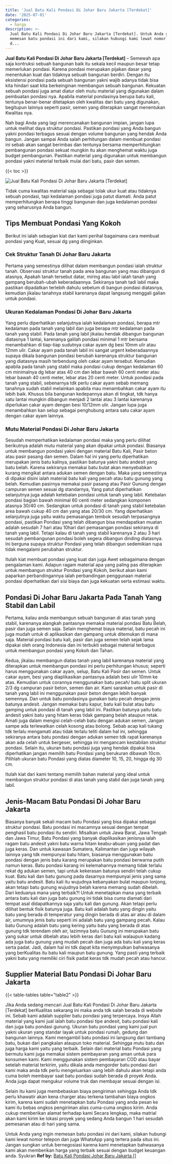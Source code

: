 ```yaml
---
title: 'Jual Batu Kali Pondasi Di Johar Baru Jakarta [Terdekat]'
date: '2025-07-01'
categories:
  - harga
description: >-
  Jual Batu Kali Pondasi Di Johar Baru Jakarta [Terdekat]. Untuk Anda yang ingin
  memesan batu pondasi ini dari kami, silakan hubungi kami lewat nomor telepon
  d...
---
```


**Jual Batu Kali Pondasi Di Johar Baru Jakarta \[Terdekat\]** – Semewah apa saja kontruksi sebuah bangunan baik itu sekala kecil maupun besar tetap memerlukan pondasi. Karena pondasi merupakan pijakan dasar yang menentukan kuat dan tidaknya sebuah bangunan berdiri. Dengan itu eksistensi pondasi pada sebuah bangunan yakni wajib adanya tidak bisa kita hindari saat kita berkeinginan membangun sebuah bangunan. Kekuatan sebuah pondasi juga amat diatur oleh mutu material yang digunakan dalam pembuatan pondasi nya. Apabila material pondasinya berupa batu kali, tentunya benar-benar ditetapkan oleh kwalitas dari batu yang digunakan, begitupun lainnya seperti pasir, semen yang diterapkan sangat menentukan Kwalitas nya.

Nah bagi Anda yang lagi merencanakan bangunan impian, jangan lupa untuk melihat daya struktur pondasi. Pastikan pondasi yang Anda bangun yakni pondasi terbagus sesuai dengan volume bangunan yang hendak Anda bangun. Jangan sampai Anda salah perhitungan dalam membuat pondasi ini sebab akan sangat berimbas dan tentunya bersama memperhitungkan pembangunan pondasi sekuat mungkin itu akan menghemat waktu juga budget pembangunan. Pastikan material yang digunakan untuk membangun pondasi yakni material terbaik mulai dari batu, pasir dan semen.

{{< toc >}}

![Jual Batu Kali Pondasi Di Johar Baru Jakarta [Terdekat]](/images/jual-batu-kali-31.png)

Tidak cuma kwalitas material saja sebagai tolak ukur kuat atau tidaknya sebuah pondasi, tapi kedalaman pondasi juga patut diamati. Anda patut memperhitungkan berapa tinggi bangunan dan juga kedalaman pondasi yang seharusnya Anda bangun.

## Tips Membuat Pondasi Yang Kokoh

Berikut ini ialah sebagian kiat dari kami perihal bagaimana cara membuat pondasi yang Kuat, sesuai dg yang diinginkan.

### Cek Struktur Tanah Di Johar Baru Jakarta

Pertama yang semestinya dilihat dalam membangun pondasi ialah struktur tanah. Observasi struktur tanah pada area bangunan yang mau dibangun di atasnya, Apakah tanah tersebut datar, miring atau labil ialah tanah yang gampang berubah-ubah keberadaannya. Sekiranya tanah tadi labil maka pastikan dipadatkan terlebih dahulu sebelum di bangun pondasi diatasnya, kemudian jikalau tanahnya stabil karenanya dapat langsung menggali galian untuk pondasi.

### Ukuran Kedalaman Pondasi Di Johar Baru Jakarta

Yang perlu diperhatikan selanjutnya ialah kedalaman pondasi, berapa mtr kedalaman pada tanah yang labil dan juga berapa mtr kedalaman pada tanah yang stabil. Pada tanah yang labil jikalau hendak dibangun bangunan diatasnya 1 lantai, karenanya galilah pondasi minimal 1 mtr bersama menambahkan di tiap-tiap sudutnya cakar ayam dg besi 10mm ulir atau 12mm ulir. Cakar ayam pada tanah labil ini sangat urgent keberadaannya supaya dikala bangunan pondasi berubah karenanya struktur bangunan yang diatasnya masih terbendung oleh cakar ayam tersebut. Kemudian apabila pada tanah yang stabil maka pondasi cukup dengan kedalaman 60 cm minimalnya dg lebar atas 40 cm dan lebar bawah 60 centi meter atau lebar bawah 40 centi meter, lebar atas 20 centi meter. Untuk pondasi pada tanah yang stabil, sebenarnya tdk perlu cakar ayam sebab memang tanahnya sudah stabil melainkan apabila mau menambahkan cakar ayam itu lebih baik. Khusus bila bangunan kedepannya akan di tingkat, tdk hanya satu lantai mungkin dibangun menjadi 2 lantai atau 3 lantai karenanya diperlukan cakar ayam dengan besi 10/12mm ulir. Jangan lupa juga menambahkan kan selup sebagai penghubung antara satu cakar ayam dengan cakar ayam lainnya.

### Mutu Material Pondasi Di Johar Baru Jakarta

Sesudah memperhatikan kedalaman pondasi maka yang perlu dilihat berikutnya adalah mutu material yang akan dipakai untuk pondasi. Biasanya untuk membangun pondasi yakni dengan material Batu Kali, Pasir beton atau pasir pasang dan semen. Dalam hal ini yang perlu diperhatikan merupakan jenis batu kalinya, pastikan batunya yakni batu andesit yang batu belah. Karena sekiranya memakai batu bulat akan menyebabkan kurang mengikat antara adukan semen dengan batu. Maka yang semestinya di dipakai disini ialah material batu kali yang pecah atau batu gunung yang belah. Kemudian pasirnya memakai pasir pasang atau Pasir Gunung dengan campuran semen sesuai dg standarnya, Yang patut diperhatikan selanjutnya juga adalah ketebalan pondasi untuk tanah yang labil. Ketebalan pondasi bagian bawah minimal 60 centi meter sedangkan komponen atasnya 30/40 cm. Sedangkan untuk pondasi di tanah yang stabil ketebalan area bawah cukup 40 cm dan yang atas 20/30 cm. Yang diperhatikan selanjutnya juga yaitu waktu pemasangan tembok sesudah terpasangnya pondasi, pastikan Pondasi yang telah dibangun bisa mendapatkan muatan adalah sesudah 7 hari atau 10hari dari pemasangan pondasi sekiranya di tanah yang labil. Tetapi kalau di tanah yang stabil karenanya 2 atau 3 hari sesudah pembangunan pondasi boleh segera dibangun dinding diatasnya. Ini berguna supaya struktur Pondasi yang telah dibangun sedemikian rupa tidak mengalami perubahan struktur.

Itulah kiat membuat pondasi yang kuat dan juga Awet sebagaimana dengan pengalaman kami. Adapun ragam material apa yang paling pas diterapkan untuk membangun struktur Pondasi yang Kokoh, berikut akan kami paparkan perbandingannya ialah perbandingan penggunaan material pondasi diperhatikan dari sisi biaya dan juga kekuatan serta estimasi waktu.

## Pondasi Di Johar Baru Jakarta Pada Tanah Yang Stabil dan Labil

Pertama, kalau anda membangun sebuah bangunan di atas tanah yang stabil, karenanya alangkah pantasnya memakai material pondasi Batu Belah, pasir dan juga semen saja. Selain menghemat biaya material, batu pecah ini juga mudah untuk di aplikasikan dan gampang untuk ditemukan di mana saja. Material pondasi batu kali, pasir dan juga semen telah sejak lama dipakai oleh orang Indonesia dan ini terbukti sebagai material terbagus untuk membangun pondasi yang Kokoh dan Tahan.

Kedua, jikalau membangun diatas tanah yang labil karenanya material yang diterapkan untuk membangun pondasi ini perlu perhitungan khusus; seperti harus menggunakan cakar ayam, selup, Batu Kali Pasir dan semen. Untuk cakar ayam, besi yang diaplikasikan pantasnya adalah besi ulir 10mm ke atas. Kemudian untuk corannya menggunakan batu pecah/ batu split ukuran 2/3 dg campuran pasir beton, semen dan air. Kami sarankan untuk pasir di tanah yang labil ini menggunakan pasir beton dengan lebih banyak semennya. Dan untuk batu pondasinya gunakan batu pecah dengan jenis batunya andesit. Jangan memakai batu kapur, batu kali bulat atau batu gamping untuk pondasi di tanah yang labil ini. Pastikan batunya yaitu batu andesit yakni batu yang hitam keras tidak gampang belah ataupun retak. Amati juga dalam mengisi celah-celah batu dengan adukan semen, Jangan sampe ada terlewatkan celah kosong atau bolong. Sebab acap kali tukang tdk terlalu mengamati atau tidak terlalu teliti dalam hal ini, sehingga sekiranya antara batu pondasi dengan adukan semen tdk rapat karenanya akan ada celah untuk bergeser, sehingga ini mengancam kestabilan struktur pondasi. Selain itu, ukuran batu pondasi juga yang hendak dipakai bisa diperhatikan jangan memilih batu Pondasi yang berukuran dibawah 10cm. Pilihlah ukuran batu Pondasi yang diatas diameter 10, 15, 20, hingga dg 30 cm.

Itulah kiat dari kami tentang memilih bahan material yang ideal untuk membangun struktur pondasi di atas tanah yang stabil dan juga tanah yang labil.

## Jenis-Macam Batu Pondasi Di Johar Baru Jakarta

Biasanya banyak sekali macam batu Pondasi yang bisa dipakai sebagai struktur pondasi. Batu pondasi ini macamnya sesuai dengan tempat penghasil batu pondasi itu sendiri. Misalkan untuk Jawa Barat, Jawa Tengah dan Jawa Timur, Batu Pondasi yang banyak diaplikasikan jenisnya ialah ragam batu andesit yakni batu warna hitam keabu-abuan yang padat dan juga keras. Dan untuk kawasan Sumatera, Kalimantan dan juga wilayah lainnya yang tdk mempunyai batu hitam, biasanya menggunakan batu pondasi dengan jenis batu karang merupakan batu pondasi berwarna putih namun keras. Batu pondasi karang ini kelemahannya memang tidak terlalu rekat dg adukan semen, tapi untuk kekerasan batunya sendiri telah cukup kuat. Batu kali dan batu gunung pada dasarnya mempunyai jenis yang sama yaitu batu andesit. Batu kali itu wujudnya kebanyakan bulat maupun lonjong, akan tetapi batu gunung wujudnya belah karena memang sudah dibelah. Dari keduanya mana yang terbaik?! Untuk menetapkan mana yang terbaik antara batu kali dan juga batu gunung ini tidak bisa cuma diamati dari tempat asal didapatkannya saja yaitu kali dan gunung. Akan tetapi perlu dilihat bentuk fisik batunya juga. Batu kali adalah batu yang dingin yaitu batu yang berada di temperatur yang dingin berada di atas air atau di dalam air, umumnya jenis batu seperti ini adalah batu yang gampang pecah. Kalau batu Gunung adalah batu yang kering yaitu batu yang berada di atas gunung tdk terendam oleh air, lazimnya batu Gunung ini merupakan batu yang sukar untuk dibelah atau lebih keras dari batu kali walaupun kadang ada juga batu gunung yang mudah pecah dan juga ada batu kali yang keras serta padat. Jadi, dalam hal ini tdk dapat kita menyimpulkan bahwasanya yang berKualitas itu batu kali maupun batu gunung. Yang pasti yang terbaik yakni batu yang memiliki ciri fisik padat keras tdk mudah pecah atau hancur.

## Supplier Material Batu Pondasi Di Johar Baru Jakarta

{{< table-tables table="table2" >}}

Jika Anda sedang mencari Jual Batu Kali Pondasi Di Johar Baru Jakarta \[Terdekat\] berKualitas sekarang ini maka anda tdk salah berada di website ini. Sebab kami adalah supplier batu pondasi yang terpercaya. Insya Allah material yang kami jual ialah batu pondasi tipe andesit, batu pondasi kali dan juga batu pondasi gunung. Ukuran batu pondasi yang kami jual pun yakni ukuran yang standar layak untuk pondasi rumah, gedung dan bangunan lainnya. Kami mengambil batu pondasi ini langsung dari tambang batu, bukan dari pangkalan ataupun toko material. Sehingga mutu batu dan juga harga kami yaitu yang terbaik. Selain dari material batu Pondasi yang bermutu kami juga memakai sistem pembayaran yang aman untuk para konsumen kami. Kami menggunakan sistem pembayaran COD atau bayar setelah material terkirim, yaitu dikala anda mengorder batu pondasi dari kami maka anda tdk perlu mengeluarkan uang lebih dahulu akan tetapi anda cuma boleh membayar saat batu pondasi sudah berada di proyek Anda. Anda juga dapat mengukur volume truk dan membayar sesuai dengan isi.

Selain itu kami juga membebaskan biaya pengiriman sehingga Anda tdk perlu khawatir akan kena charger atau terkena tambahan biaya ongkos kirim, karena kami sudah menetapkan batu Pondasi yang anda pesan ke kami itu bebas ongkos pengiriman alias cuma-cuma ongkos kirim. Anda cukup memberikan alamat terhadap kami Secara lengkap, maka matrial akan kami kirim ke lokasi proyek yang sedang Anda bangun 1 hari sesudah pemesanan atau di hari yang sama.

Untuk Anda yang ingin memesan batu pondasi ini dari kami, silakan hubungi kami lewat nomor telepon dan juga WhatsApp yang tertera pada situs ini. Jangan sungkan untuk bernegosiasi karena kami menetapkan bahwasanya kami akan memberikan harga yang terbaik sesuai dengan budget keuangan anda. Syukran
**Ref by:** [Batu Kali Pondasi Johar Baru Jakarta []](https://id.wikipedia.org/wiki/Batu)
